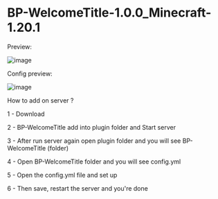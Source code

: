 # BP-WelcomeTitle-1.0.0_Minecraft-1.20.1

Preview:

![image](https://user-images.githubusercontent.com/70117557/138681411-c7441b13-0d5a-4c91-abc8-aa1b8c13f69d.png)


Config preview:

![image](https://user-images.githubusercontent.com/70117557/138681549-cea2e231-fcd9-4650-b60c-bc3c438feed4.png)


How to add on server ?

1 - Download

2 - BP-WelcomeTitle add into plugin folder and Start server

3 - After run server again open plugin folder and you will see BP-WelcomeTitle (folder)

4 - Open BP-WelcomeTitle folder and you will see config.yml

5 - Open the config.yml file and set up

6 - Then save, restart the server and you're done
